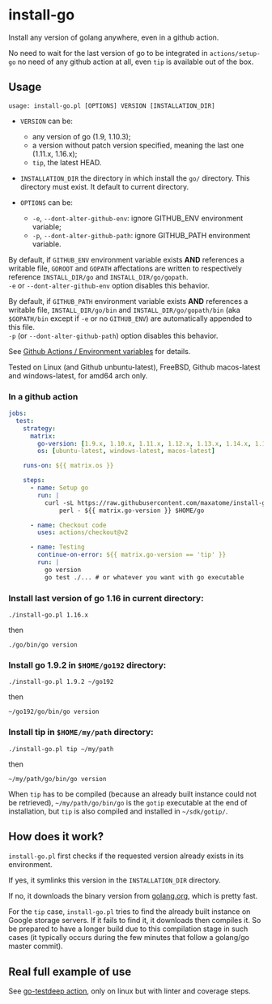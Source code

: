 # install-go

Install any version of golang anywhere, even in a github action.

No need to wait for the last version of go to be integrated in
`actions/setup-go` no need of any github action at all, even `tip` is
available out of the box.


## Usage

```
usage: install-go.pl [OPTIONS] VERSION [INSTALLATION_DIR]
```

- `VERSION` can be:
  - any version of go (1.9, 1.10.3);
  - a version without patch version specified, meaning the last one
    (1.11.x, 1.16.x);
  - `tip`, the latest HEAD.

- `INSTALLATION_DIR` the directory in which install the `go/`
  directory. This directory must exist. It default to current
  directory.

- `OPTIONS` can be:
  - `-e`, `--dont-alter-github-env`: ignore GITHUB_ENV environment variable;
  - `-p`, `--dont-alter-github-path`: ignore GITHUB_PATH environment variable.

By default, if `GITHUB_ENV` environment variable exists **AND** references
a writable file, `GOROOT` and `GOPATH` affectations are written to
respectively reference `INSTALL_DIR/go` and `INSTALL_DIR/go/gopath`.</br>
`-e` or `--dont-alter-github-env` option disables this behavior.

By default, if `GITHUB_PATH` environment variable exists **AND**
references a writable file, `INSTALL_DIR/go/bin` and
`INSTALL_DIR/go/gopath/bin` (aka `$GOPATH/bin` except if `-e` or no
`GITHUB_ENV`) are automatically appended to this file.</br>
`-p` (or `--dont-alter-github-path`) option disables this behavior.

See [Github Actions / Environment variables](https://docs.github.com/en/actions/learn-github-actions/environment-variables)
for details.

Tested on Linux (and Github unbuntu-latest), FreeBSD, Github
macos-latest and windows-latest, for amd64 arch only.


### In a github action

```yaml
jobs:
  test:
    strategy:
      matrix:
        go-version: [1.9.x, 1.10.x, 1.11.x, 1.12.x, 1.13.x, 1.14.x, 1.15.x, 1.16.x, 1.17.x, tip]
        os: [ubuntu-latest, windows-latest, macos-latest]

    runs-on: ${{ matrix.os }}

    steps:
      - name: Setup go
        run: |
          curl -sL https://raw.githubusercontent.com/maxatome/install-go/v3.5/install-go.pl |
              perl - ${{ matrix.go-version }} $HOME/go

      - name: Checkout code
        uses: actions/checkout@v2

      - name: Testing
        continue-on-error: ${{ matrix.go-version == 'tip' }}
        run: |
          go version
          go test ./... # or whatever you want with go executable
```


### Install last version of go 1.16 in current directory:

```
./install-go.pl 1.16.x
```

then

```
./go/bin/go version
```


### Install go 1.9.2 in `$HOME/go192` directory:

```
./install-go.pl 1.9.2 ~/go192
```

then

```
~/go192/go/bin/go version
```

### Install tip in `$HOME/my/path` directory:

```
./install-go.pl tip ~/my/path
```

then

```
~/my/path/go/bin/go version
```

When `tip` has to be compiled (because an already built instance could
not be retrieved), `~/my/path/go/bin/go` is the `gotip` executable at
the end of installation, but `tip` is also compiled and installed in
`~/sdk/gotip/`.


## How does it work?

`install-go.pl` first checks if the requested version already exists
in its environment.

If yes, it symlinks this version in the `INSTALLATION_DIR` directory.

If no, it downloads the binary version from
[golang.org](https://golang.org/dl/), which is pretty fast.

For the `tip` case, `install-go.pl` tries to find the already built
instance on Google storage servers. If it fails to find it, it
downloads then compiles it. So be prepared to have a longer build due
to this compilation stage in such cases (it typically occurs during
the few minutes that follow a golang/go master commit).


## Real full example of use

See [go-testdeep action](https://github.com/maxatome/go-testdeep/blob/master/.github/workflows/ci.yml),
only on linux but with linter and coverage steps.

